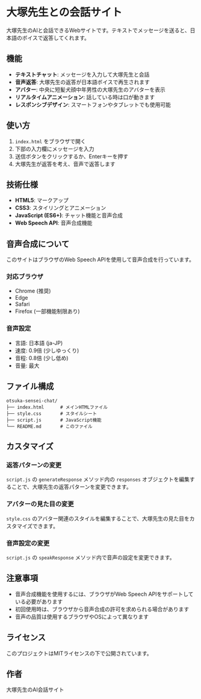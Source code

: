 # 大塚先生との会話サイト

大塚先生のAIと会話できるWebサイトです。テキストでメッセージを送ると、日本語のボイスで返答してくれます。

## 機能

- **テキストチャット**: メッセージを入力して大塚先生と会話
- **音声返答**: 大塚先生の返答が日本語ボイスで再生されます
- **アバター**: 中央に短髪犬顔中年男性の大塚先生のアバターを表示
- **リアルタイムアニメーション**: 話している時は口が動きます
- **レスポンシブデザイン**: スマートフォンやタブレットでも使用可能

## 使い方

1. `index.html` をブラウザで開く
2. 下部の入力欄にメッセージを入力
3. 送信ボタンをクリックするか、Enterキーを押す
4. 大塚先生が返答を考え、音声で返答します

## 技術仕様

- **HTML5**: マークアップ
- **CSS3**: スタイリングとアニメーション
- **JavaScript (ES6+)**: チャット機能と音声合成
- **Web Speech API**: 音声合成機能

## 音声合成について

このサイトはブラウザのWeb Speech APIを使用して音声合成を行っています。

### 対応ブラウザ
- Chrome (推奨)
- Edge
- Safari
- Firefox (一部機能制限あり)

### 音声設定
- 言語: 日本語 (ja-JP)
- 速度: 0.9倍 (少しゆっくり)
- 音程: 0.8倍 (少し低め)
- 音量: 最大

## ファイル構成

```
otsuka-sensei-chat/
├── index.html      # メインHTMLファイル
├── style.css       # スタイルシート
├── script.js       # JavaScript機能
└── README.md       # このファイル
```

## カスタマイズ

### 返答パターンの変更
`script.js` の `generateResponse` メソッド内の `responses` オブジェクトを編集することで、大塚先生の返答パターンを変更できます。

### アバターの見た目の変更
`style.css` のアバター関連のスタイルを編集することで、大塚先生の見た目をカスタマイズできます。

### 音声設定の変更
`script.js` の `speakResponse` メソッド内で音声の設定を変更できます。

## 注意事項

- 音声合成機能を使用するには、ブラウザがWeb Speech APIをサポートしている必要があります
- 初回使用時は、ブラウザから音声合成の許可を求められる場合があります
- 音声の品質は使用するブラウザやOSによって異なります

## ライセンス

このプロジェクトはMITライセンスの下で公開されています。

## 作者

大塚先生のAI会話サイト 